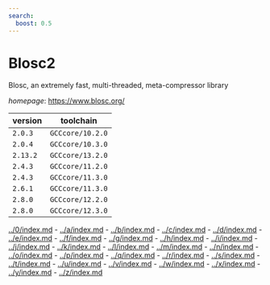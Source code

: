 ```yaml
---
search:
  boost: 0.5
---
```

# Blosc2

Blosc, an extremely fast, multi-threaded, meta-compressor library

*homepage*: <https://www.blosc.org/>

version | toolchain
--------|----------
``2.0.3`` | ``GCCcore/10.2.0``
``2.0.4`` | ``GCCcore/10.3.0``
``2.13.2`` | ``GCCcore/13.2.0``
``2.4.3`` | ``GCCcore/11.2.0``
``2.4.3`` | ``GCCcore/11.3.0``
``2.6.1`` | ``GCCcore/11.3.0``
``2.8.0`` | ``GCCcore/12.2.0``
``2.8.0`` | ``GCCcore/12.3.0``

[../0/index.md](0) - [../a/index.md](a) - [../b/index.md](b) - [../c/index.md](c) - [../d/index.md](d) - [../e/index.md](e) - [../f/index.md](f) - [../g/index.md](g) - [../h/index.md](h) - [../i/index.md](i) - [../j/index.md](j) - [../k/index.md](k) - [../l/index.md](l) - [../m/index.md](m) - [../n/index.md](n) - [../o/index.md](o) - [../p/index.md](p) - [../q/index.md](q) - [../r/index.md](r) - [../s/index.md](s) - [../t/index.md](t) - [../u/index.md](u) - [../v/index.md](v) - [../w/index.md](w) - [../x/index.md](x) - [../y/index.md](y) - [../z/index.md](z)

